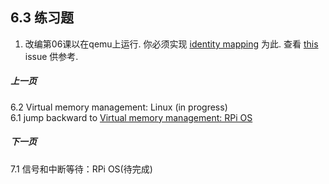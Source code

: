 ## 6.3 练习题

1. 改编第06课以在qemu上运行.  你必须实现 [identity mapping](https://wiki.osdev.org/Identity_Paging) 为此.  查看 [this](https://github.com/s-matyukevich/raspberry-pi-os/issues/8) issue 供参考.

##### 上一页

6.2 Virtual memory management: Linux (in progress)  
6.1 jump backward to [Virtual memory management: RPi OS](../../docs/lesson06/rpi-os.md)  

##### 下一页

7.1 信号和中断等待：RPi OS(待完成)
